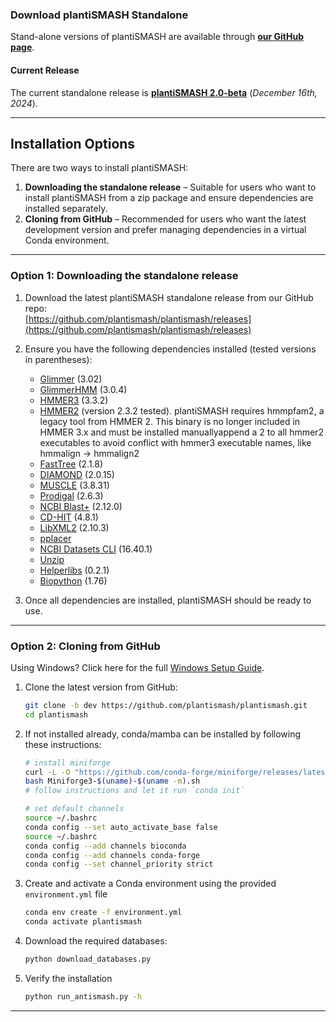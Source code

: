 ### Download plantiSMASH Standalone

Stand-alone versions of plantiSMASH are available through **[our GitHub page](https://github.com/plantismash/plantismash)**.

#### Current Release

The current standalone release is **[plantiSMASH 2.0-beta](https://github.com/plantismash/plantismash/tree/dev)** (*December 16th, 2024*).

---

## Installation Options

There are two ways to install plantiSMASH:

1. **Downloading the standalone release** – Suitable for users who want to install plantiSMASH from a zip package and ensure dependencies are installed separately.
2. **Cloning from GitHub** – Recommended for users who want the latest development version and prefer managing dependencies in a virtual Conda environment.

---

### Option 1: Downloading the standalone release

1. Download the latest plantiSMASH standalone release from our GitHub repo:  
   [https://github.com/plantismash/plantismash/releases](https://github.com/plantismash/plantismash/releases)

2. Ensure you have the following dependencies installed (tested versions in parentheses):  


      - [Glimmer](https://ccb.jhu.edu/software/glimmer/) (3.02)  
      - [GlimmerHMM](https://ccb.jhu.edu/software/glimmerhmm/) (3.0.4)  
      - [HMMER3](http://hmmer.janelia.org/) (3.3.2)  
      - [HMMER2](ftp://ftp.sanger.ac.uk/pub/1000genomes/ftp/technical/working/20110111_hmmer-2.3.2.tar.gz) (version 2.3.2 tested). plantiSMASH requires hmmpfam2, a legacy tool from HMMER 2. This binary is no longer included in HMMER 3.x and must be installed manuallyappend a 2 to all hmmer2 executables to avoid conflict with hmmer3 executable names, like hmmalign -> hmmalign2 
      - [FastTree](http://www.microbesonline.org/fasttree/) (2.1.8)  
      - [DIAMOND](https://github.com/bbuchfink/diamond) (2.0.15)  
      - [MUSCLE](http://www.drive5.com/muscle/) (3.8.31)  
      - [Prodigal](https://github.com/hyattpd/Prodigal) (2.6.3)  
      - [NCBI Blast+](https://ftp.ncbi.nlm.nih.gov/blast/executables/blast+/LATEST/) (2.12.0)  
      - [CD-HIT](http://weizhongli-lab.org/cd-hit/) (4.8.1)  
      - [LibXML2](http://xmlsoft.org/) (2.10.3)  
      - [pplacer](https://matsen.fhcrc.org/pplacer/)  
      - [NCBI Datasets CLI](https://www.ncbi.nlm.nih.gov/datasets/) (16.40.1)  
      - [Unzip](https://linux.die.net/man/1/unzip)  
      - [Helperlibs](https://github.com/helperlibs) (0.2.1)  
      - [Biopython](https://biopython.org/) (1.76)  


3. Once all dependencies are installed, plantiSMASH should be ready to use.


---

### Option 2: Cloning from GitHub 

Using Windows? Click here for the full [Windows Setup Guide](windows-linux-setup.md).

1. Clone the latest version from GitHub:

      ```bash
      git clone -b dev https://github.com/plantismash/plantismash.git
      cd plantismash
      ```  
   
2. If not installed already, conda/mamba can be installed by following these instructions:

      ```bash
      # install miniforge
      curl -L -O "https://github.com/conda-forge/miniforge/releases/latest/download/Miniforge3-$(uname)-$(uname -m).sh"
      bash Miniforge3-$(uname)-$(uname -m).sh
      # follow instructions and let it run `conda init`

      # set default channels
      source ~/.bashrc
      conda config --set auto_activate_base false
      source ~/.bashrc
      conda config --add channels bioconda
      conda config --add channels conda-forge
      conda config --set channel_priority strict  
      ```


2. Create and activate a Conda environment using the provided `environment.yml` file

      ```bash
      conda env create -f environment.yml
      conda activate plantismash
      ```

3. Download the required databases:

      ```bash
      python download_databases.py
      ```

4. Verify the installation 

      ```bash
      python run_antismash.py -h
      ```

---